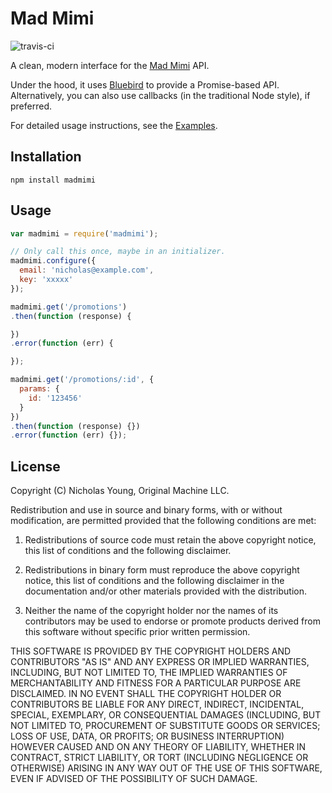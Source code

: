 # Mad Mimi

![travis-ci](https://travis-ci.org/nicholaswyoung/madmimi.svg)

A clean, modern interface for the [Mad Mimi](http://madmimi.com) API.

Under the hood, it uses [Bluebird](https://github.com/petkaantonov/bluebird) to provide a Promise-based API. Alternatively, you can also use callbacks (in the traditional Node style), if preferred.

For detailed usage instructions, see the [Examples](https://github.com/nicholaswyoung/madmimi/tree/master/examples).

## Installation

```npm install madmimi```

## Usage

```javascript
var madmimi = require('madmimi');

// Only call this once, maybe in an initializer.
madmimi.configure({
  email: 'nicholas@example.com',
  key: 'xxxxx'
});

madmimi.get('/promotions')
.then(function (response) {

})
.error(function (err) {

});

madmimi.get('/promotions/:id', {
  params: {
    id: '123456'
  }
})
.then(function (response) {})
.error(function (err) {});
```

## License

Copyright (C) Nicholas Young, Original Machine LLC.

Redistribution and use in source and binary forms, with or without modification, are permitted provided that the following conditions are met:

1. Redistributions of source code must retain the above copyright notice, this list of conditions and the following disclaimer.

2. Redistributions in binary form must reproduce the above copyright notice, this list of conditions and the following disclaimer in the documentation and/or other materials provided with the distribution.

3. Neither the name of the copyright holder nor the names of its contributors may be used to endorse or promote products derived from this software without specific prior written permission.

THIS SOFTWARE IS PROVIDED BY THE COPYRIGHT HOLDERS AND CONTRIBUTORS "AS IS" AND ANY EXPRESS OR IMPLIED WARRANTIES, INCLUDING, BUT NOT LIMITED TO, THE IMPLIED WARRANTIES OF MERCHANTABILITY AND FITNESS FOR A PARTICULAR PURPOSE ARE DISCLAIMED. IN NO EVENT SHALL THE COPYRIGHT HOLDER OR CONTRIBUTORS BE LIABLE FOR ANY DIRECT, INDIRECT, INCIDENTAL, SPECIAL, EXEMPLARY, OR CONSEQUENTIAL DAMAGES (INCLUDING, BUT NOT LIMITED TO, PROCUREMENT OF SUBSTITUTE GOODS OR SERVICES; LOSS OF USE, DATA, OR PROFITS; OR BUSINESS INTERRUPTION) HOWEVER CAUSED AND ON ANY THEORY OF LIABILITY, WHETHER IN CONTRACT, STRICT LIABILITY, OR TORT (INCLUDING NEGLIGENCE OR OTHERWISE) ARISING IN ANY WAY OUT OF THE USE OF THIS SOFTWARE, EVEN IF ADVISED OF THE POSSIBILITY OF SUCH DAMAGE.
